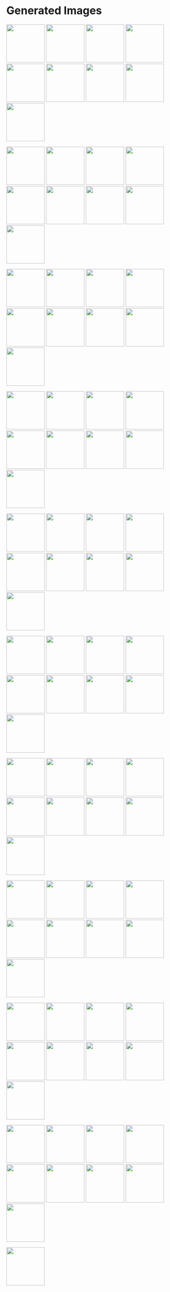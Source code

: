 # Generated Images



<img src="2025_08_27_01.webp" width="100"/> <img src="2025_08_27_02.webp" width="100"/> <img src="2025_08_27_03.webp" width="100"/> <img src="2025_08_27_04.webp" width="100"/> <img src="2025_08_27_05.webp" width="100"/> <img src="2025_08_27_06.webp" width="100"/> <img src="2025_08_27_07.webp" width="100"/> <img src="2025_08_27_08.webp" width="100"/> <img src="2025_08_27_09.webp" width="100"/>

<img src="2025_08_27_10.webp" width="100"/> <img src="2025_08_27_11.webp" width="100"/> <img src="2025_08_27_12.webp" width="100"/> <img src="2025_08_27_13.webp" width="100"/> <img src="2025_08_27_14.webp" width="100"/> <img src="2025_08_27_15.webp" width="100"/> <img src="2025_08_27_16.webp" width="100"/> <img src="2025_08_27_17.webp" width="100"/> <img src="2025_08_27_18.webp" width="100"/>

<img src="2025_08_27_19.webp" width="100"/> <img src="2025_08_27_20.webp" width="100"/> <img src="2025_08_27_21.webp" width="100"/> <img src="2025_08_27_22.webp" width="100"/> <img src="2025_08_27_23.webp" width="100"/> <img src="2025_08_27_24.webp" width="100"/> <img src="2025_08_27_25.webp" width="100"/> <img src="2025_08_27_26.webp" width="100"/> <img src="2025_08_27_27.webp" width="100"/>

<img src="2025_08_27_28.webp" width="100"/> <img src="2025_08_27_29.webp" width="100"/> <img src="2025_08_27_30.webp" width="100"/> <img src="2025_08_27_31.webp" width="100"/> <img src="2025_08_27_32.webp" width="100"/> <img src="2025_08_27_33.webp" width="100"/> <img src="2025_08_27_34.webp" width="100"/> <img src="2025_08_27_35.webp" width="100"/> <img src="2025_08_27_36.webp" width="100"/>

<img src="2025_08_27_37.webp" width="100"/> <img src="2025_08_27_38.webp" width="100"/> <img src="2025_08_27_39.webp" width="100"/> <img src="2025_08_27_40.webp" width="100"/> <img src="2025_08_27_41.webp" width="100"/> <img src="2025_08_27_42.webp" width="100"/> <img src="2025_08_27_43.webp" width="100"/> <img src="2025_08_27_44.webp" width="100"/> <img src="2025_08_27_45.webp" width="100"/>

<img src="2025_08_27_46.webp" width="100"/> <img src="2025_08_27_47.webp" width="100"/> <img src="2025_08_27_48.webp" width="100"/> <img src="2025_08_27_49.webp" width="100"/> <img src="2025_08_27_50.webp" width="100"/> <img src="2025_08_27_51.webp" width="100"/> <img src="2025_08_27_52.webp" width="100"/> <img src="2025_08_27_53.webp" width="100"/> <img src="2025_08_27_54.webp" width="100"/>

<img src="2025_08_27_55.webp" width="100"/> <img src="2025_08_27_56.webp" width="100"/> <img src="2025_08_27_57.webp" width="100"/> <img src="2025_08_27_58.webp" width="100"/> <img src="2025_08_27_59.webp" width="100"/> <img src="2025_08_27_60.webp" width="100"/> <img src="2025_08_27_61.webp" width="100"/> <img src="2025_08_27_62.webp" width="100"/> <img src="2025_08_27_63.webp" width="100"/>

<img src="2025_08_27_64.webp" width="100"/> <img src="2025_08_27_65.webp" width="100"/> <img src="2025_08_27_66.webp" width="100"/> <img src="2025_08_27_67.webp" width="100"/> <img src="2025_08_27_68.webp" width="100"/> <img src="2025_08_27_69.webp" width="100"/> <img src="2025_08_27_70.webp" width="100"/> <img src="2025_08_27_71.webp" width="100"/> <img src="2025_08_27_72.webp" width="100"/>

<img src="2025_08_27_73.webp" width="100"/> <img src="2025_08_27_74.webp" width="100"/> <img src="2025_08_27_75.webp" width="100"/> <img src="2025_08_27_76.webp" width="100"/> <img src="2025_08_27_77.webp" width="100"/> <img src="2025_08_27_78.webp" width="100"/> <img src="2025_08_27_79.webp" width="100"/> <img src="2025_08_27_80.webp" width="100"/> <img src="2025_08_27_81.webp" width="100"/>

<img src="2025_08_27_82.webp" width="100"/> <img src="2025_08_27_83.webp" width="100"/> <img src="2025_08_27_84.webp" width="100"/> <img src="2025_08_27_85.webp" width="100"/> <img src="2025_08_27_86.webp" width="100"/> <img src="2025_08_27_87.webp" width="100"/> <img src="2025_08_27_88.webp" width="100"/> <img src="2025_08_27_89.webp" width="100"/> <img src="2025_08_27_90.webp" width="100"/>

<img src="2025_08_27_91.webp" width="100"/>